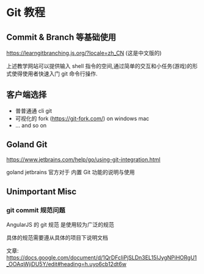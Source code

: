 # Git 教程

## Commit & Branch 等基础使用

https://learngitbranching.js.org/?locale=zh_CN (这是中文版的)

上述教学网站可以提供输入 shell 指令的空间,通过简单的交互和小任务(游戏)的形式使得使用者快速入门 git 命令行操作.

## 客户端选择

- 普普通通 cli git
- 可视化的 fork (https://git-fork.com/) on windows mac
- ... and so on

## Goland Git

https://www.jetbrains.com/help/go/using-git-integration.html

goland jetbrains 官方对于 内置 Git 功能的说明与使用


## Unimportant Misc

### git commit 规范问题

AngularJS 的 git 规范 是使用较为广泛的规范

具体的规范需要遵从具体的项目下说明文档

文章: https://docs.google.com/document/d/1QrDFcIiPjSLDn3EL15IJygNPiHORgU1_OOAqWjiDU5Y/edit#heading=h.uyo6cb12dt6w 





